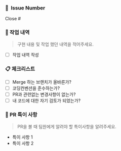 ### 🔖  Issue Number

Close # 

### 📙 작업 내역

> 구현 내용 및 작업 했던 내역을 적어주세요.
> 
- [ ]  작업 내역 작성

### 📋 체크리스트

- [ ]  Merge 하는 브랜치가 올바른가?
- [ ]  코딩컨벤션을 준수하는가?
- [ ]  PR과 관련없는 변경사항이 없는가?
- [ ]  내 코드에 대한 자기 검토가 되었는가?

### 📝 PR 특이 사항

> PR을 볼 때 팀원에게 알려야 할 특이사항을 알려주세요.
> 
- 특이 사항 1
- 특이 사항 2
